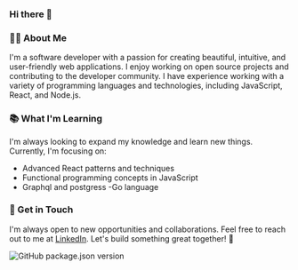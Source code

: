 ### Hi there 👋

### 👨‍💻 About Me

I'm a software developer with a passion for creating beautiful, intuitive, and user-friendly web applications. I enjoy working on open source projects and contributing to the developer community. I have experience working with a variety of programming languages and technologies, including JavaScript, React, and Node.js.

### 📚 What I'm Learning

I'm always looking to expand my knowledge and learn new things. Currently, I'm focusing on:

- Advanced React patterns and techniques
- Functional programming concepts in JavaScript
- Graphql and postgress
-Go language

### 🤝 Get in Touch

I'm always open to new opportunities and collaborations. Feel free to reach out to me at [LinkedIn](https:linkedin.com/in/joseph-waweru-628142260). Let's build something great together! 🚀

![GitHub package.json version](https:[//img.shields.io/github/package-json/v/username/repository?color=green](https://shields.io./github/package-json/v/jose254W/all))
